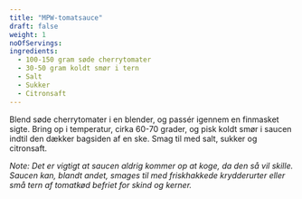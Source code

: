 ```yaml
---
title: "MPW-tomatsauce"
draft: false
weight: 1
noOfServings: 
ingredients:
  - 100-150 gram søde cherrytomater
  - 30-50 gram koldt smør i tern
  - Salt
  - Sukker
  - Citronsaft
---
```


Blend søde cherrytomater i en blender, og passér igennem en finmasket
sigte. Bring op i temperatur, cirka 60-70 grader, og pisk koldt smør i
saucen indtil den dækker bagsiden af en ske. Smag til med salt, sukker
og citronsaft.

*Note: Det er vigtigt at saucen aldrig kommer op at koge, da den så vil
skille. Saucen kan, blandt andet, smages til med friskhakkede
krydderurter eller små tern af tomatkød befriet for skind og kerner.*

